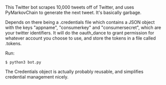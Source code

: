 This Twitter bot scrapes 10,000 tweets off of Twitter, and uses PyMarkovChain to generate the next tweet. It's basically garbage.

Depends on there being a .credentials file which contains a JSON object with the keys "appname", "consumerkey" and "consumersecret", which are your twitter identifiers. It will do the oauth_dance to grant permission for whatever account you choose to use, and store the tokens in a file called .tokens.

Run:

    $ python3 bot.py

The Credentials object is actually probably reusable, and simplifies credential management nicely.